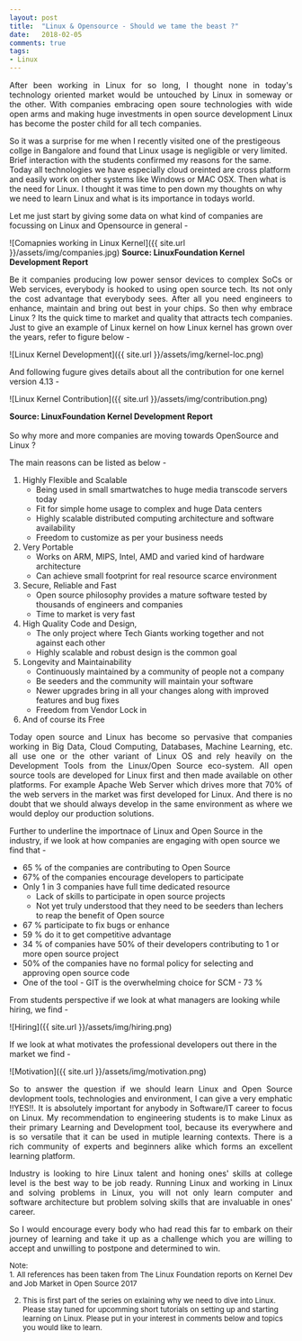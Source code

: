 ```yaml
---
layout: post
title:  "Linux & Opensource - Should we tame the beast ?"
date:   2018-02-05
comments: true
tags:
- Linux
---
```

<p style='text-align: justify;'>
After been working in Linux for so long, I thought none in today's technology oriented market would be untouched by Linux in someway or the other. With companies embracing open soure technologies with wide open arms and making huge investments in open source development Linux has become the poster child for all tech companies. 

So it was a surprise for me when I recently visited one of the prestigeous collge in Bangalore and found that Linux usage is negligible or very limited. Brief interaction with the students confirmed my reasons for the same. Today all technologies we have especially cloud oreinted are cross platform and easily work on other systems like Windows or MAC OSX. Then what is the need for Linux. I thought it was time to pen down my thoughts on why we need to learn Linux and what is its importance in todays world.

Let me just start by giving some data on what kind of companies are focussing on Linux and Opensource in general -
</p>

![Comapnies working in Linux Kernel]({{ site.url }}/assets/img/companies.jpg)
<b>Source: LinuxFoundation Kernel Development Report</b>

<p style='text-align: justify;'>
Be it companies producing low power sensor devices to complex SoCs or Web services, everybody is hooked to using open source tech. Its not only the cost advantage that everybody sees. After all you need engineers to enhance, maintain and bring out best in your chips. So then why embrace Linux ? Its the quick time to market and quality that attracts tech companies. Just to give an example of Linux kernel on how Linux kernel has grown over the years, refer to figure below - 
</p>

![Linux Kernel Development]({{ site.url }}/assets/img/kernel-loc.png)

And following fugure gives details about all the contribution for one kernel version 4.13 - 

![Linux Kernel Contribution]({{ site.url }}/assets/img/contribution.png)

<b>Source: LinuxFoundation Kernel Development Report</b><br><br>
So why more and more companies are moving towards OpenSource and Linux ? <br>

The main reasons can be listed as below - 


1. Highly Flexible and Scalable
	* Being used in small smartwatches to huge media transcode servers today
	* Fit for simple home usage to complex and huge Data centers
	* Highly scalable distributed computing architecture and software availability
	* Freedom to customize as per your business needs
2. Very Portable
	* Works on ARM, MIPS, Intel, AMD and varied kind of hardware architecture
	* Can achieve small footprint for real resource scarce environment
3. Secure, Reliable and Fast
	* Open source philosophy provides a mature software tested by thousands of engineers and companies
	* Time to market is very fast
4. High Quality Code and Design,
	* The only project where Tech Giants working together and not against each other
	* Highly scalable and robust design is the common goal
5. Longevity and Maintainability
	* Continuously maintained by a community of people not a company
	* Be seeders and the community will maintain your software
	* Newer upgrades bring in all your changes along with improved features and bug fixes
	* Freedom from Vendor Lock in
6. And of course its Free

<p style='text-align: justify;'>
Today open source and Linux has become so pervasive that companies working in Big Data, Cloud Computing, Databases, Machine Learning, etc. all  use one or the other variant of Linux OS and rely heavily on the Development Tools from the Linux/Open Source eco-system. All open source tools are developed for Linux first and then made available on other platforms. For example Apache Web Server which drives more that 70% of the web servers in the market was first developed for Linux. And there is no doubt that we should always develop in the same environment as where we would deploy our production solutions.

Further to underline the importnace of Linux and Open Source in the industry, if we look at how companies are engaging with open source we find that - 
</p>

* 65 % of the companies are contributing to Open Source
* 67% of the companies encourage developers to participate
* Only 1 in 3 companies have full time dedicated resource
	* Lack of skills to participate in open source projects
	* Not yet truly understood that they need to be seeders than lechers to reap the benefit of Open source
* 67 % participate to fix bugs or enhance
* 59 % do it to get competitive advantage
* 34 % of companies have 50% of their developers contributing to 1 or more open source project
* 50% of the companies have no formal policy for selecting and approving open source code
* One of the tool - GIT is the overwhelming choice for SCM - 73 %

From students perspective if we look at what managers are looking while hiring, we find -

![Hiring]({{ site.url }}/assets/img/hiring.png)

If we look at what motivates the professional developers out there in the market we find -

![Motivation]({{ site.url }}/assets/img/motivation.png)

<p style='text-align: justify;'>
So to answer the question if we should learn Linux and Open Source devlopment tools, technologies and environment, I can give a very emphatic  !!YES!!. It is absolutely important for anybody in Software/IT career to focus on Linux. My recommendation to engineering students is to make Linux as their primary Learning and Development tool, because its everywhere and is so versatile that it can be used in mutiple learning contexts. There is a rich community of experts and beginners alike which forms an excellent learning platform.
</p>
<p style='text-align: justify;'>
Industry is looking to hire Linux talent and honing ones' skills at college level is the best way to be job ready. Running Linux and working in Linux and solving problems in Linux, you will not only learn computer and software architecture but problem solving skills that are invaluable in ones' career.
</p>
<p style='text-align: justify;'>
So I would encourage every body who had read this far to embark on their journey of learning and take it up as a challenge which you are willing to accept and unwilling to postpone and determined to win.
</p>

<p style='text-align: justify;'>
<font size="2">
Note: <br>
1. All references has been taken from The Linux Foundation reports on Kernel Dev and Job Market in Open Source 2017<br>

2. This is first part of the series on exlaining why we need to dive into Linux. Please stay tuned for upcomming short tutorials on setting up and starting learning on Linux. Please put in your interest in comments below and topics you would like to learn.
</font>
</p>
